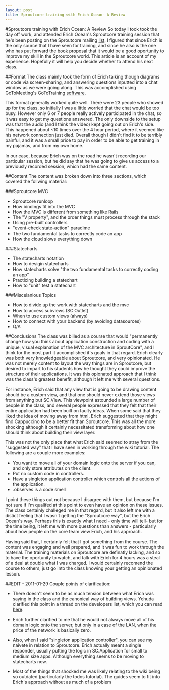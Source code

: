 ```yaml
---
layout: post
title: Sproutcore training with Erich Ocean- A Review
---
```

#Sproutcore training with Erich Ocean: A Review
So today I took took the day off work, and attended Erich Ocean's Sproutcore training session that he's been posting on the Sproutcore mailing [list](http://groups.google.com/group/sproutcore/browse_thread/thread/18fb7b643a745552#). I figured that since Erich is the only source that I have seen for training, and since he also is the one who has put forward the [book proposal](http://www.google.com/url?sa=D&q=http://erichocean.com/book/index.html) that it would be a good oportunity to improve my skill in the Sproutcore world. This article is an account of my experience. Hopefully it will help you decide whether to attend his next class.

##Format
The class mainly took the form of Erich talking though diagrams or code via screen-sharing, and answering questions inputted into a chat window as we were going along. This was accomplished using GoToMeeting's GoToTraining [software](http://www.gotomeeting.com/fec/training/online_training).

This format generally worked quite well. There were 23 people who showed up for the class, so initially I was a little worried that the chat would be too busy. However only 6 or 7 people really actively participated in the chat, so it was easy to get my questions answered. The only downside to the setup was that the audio (and I think the video) kept going out on Erich's side. This happened about ~10 times over the 4 hour period, where it seemed like his network connection just died. Overall though I didn't find it to be terribly painful, and it was a small price to pay in order to be able to get training in my pajamas, and from my own home.

In our case, because Erich was on the road he wasn't recording our particular session, but he did say that he was going to give us access to a previously recorded session, which had the same content.

##Content
The content was broken down into three sections, which covered the follwing material:

###Sproutcore MVC
* Sproutcore runloop
* How bindings fit into the MVC
* How the MVC is different from something like Rails
* The "V property", and the order things must process through the stack
* Using pre-built controllers
* "event-check state-action" paradime
* The two fundamental tasks to correctly code an app
* How the cloud slows everything down


###Statecharts
* The statecharts notation
* How to desigin statecharts
* How statecharts solve "the two fundamental tasks to correctly coding an app"
* Practicing building a statechart
* How to "unit" test a statechart


###Miscelanious Topics
* How to divide up the work with statecharts and the mvc
* How to access subviews (SC.Outlet)
* When to use custom views (always)
* How to connect with your backend (by avoiding datasources)
* Q/A

##Conclusions
The class was billed as a course that would "permanently change how you think about application construction and coding with a unique, visual explanation of the MVC architecture in SproutCore", and I think for the most part it accomplished it's goals in that regard. Erich clearly was both very knowledgeable about Sproutcore, and very opinionated. He was not merely content to layout the way things are in Sproutcore, but desired to impart to his students how he thought they could improve the structure of their applications. It was this opionated approach that I think was the class's greatest benefit, although it left me with several questions. 

For instance, Erich said that any view that is going to be drawing content should be a custom view, and that one should never extend those views from anything but SC.View. This viewpoint astounded a large number of people in the class, and several people expressed that they felt that their entire application had been built on faulty ideas. When some said that they liked the idea of moving away from html, Erich suggested that they might find Cappuccino to be a better fit than Sproutcore. This was all the more shocking although it certainly necessitated transforming about how one should think about building their view layer.

This was not the only place that what Erich said seemed to stray from the "suggested way" that I have seen in working through the wiki tutorial. The following are a couple more examples:

* You want to move all of your domain logic onto the server if you can, and only store attributes on the client.
* Put no custom code in controllers.
* Have a singleton application controller which controls all the actions of the application.
* .observes is a code smell

I point these things out not because I disagree with them, but because I'm not sure if I'm qualifed at this point to even have an opinion on these issues. The class certainly challeged me in that regard, but it also left me with a distict feeling that I wasn't getting the "Sproutcore way", but the Erich Ocean's way. Perhaps this is exactly what I need - only time will tell- but for the time being, it left me with more questions than answers - particularly about how people on the core team view Erich, and his approach. 

Having said that, I certainly felt that I got something from the course. The content was engaging and well prepared, and it was fun to work through the material. The training materials on Sproutcore are definatly lacking, and so to have the oportunity to watch, and talk with Erich for 4 hours was a steal of a deal at double what I was charged. I would certainly recomend the course to others, just go into the class knowing your getting an opinionated lesson.

##EDIT - 2011-01-29
Couple points of clarification:

* There doesn't seem to be as much tension between what Erich was saying in the class and the canonical way of building views. Yehuda clarified this point in a thread on the developers list, which you can read [here](http://groups.google.com/group/sproutcore/browse_thread/thread/eb75b3fbc0c69da3). 

* Erich further clarified to me that he would not always move all of his domain logic onto the server, but only in a case of the LAN, when the price of the network is basically zero. 

* Also, when I said "singleton application controller", you can see my naivete in relation to Sproutcore. Erich actually meant a single responder, usually putting the logic in SC.Application for small to medium size apps. Although everything seems to be moving to statecharts now.

* Most of the things that shocked me was likely relating to the wiki being so outdated (particularly the todos tutorial). The guides seem to fit into Erich's approach without as much of a problem
